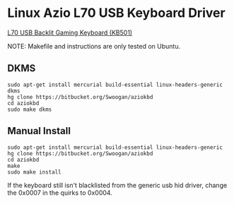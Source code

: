 # Linux Azio L70 USB Keyboard Driver #

[L70 USB Backlit Gaming Keyboard (KB501)](http://www.aziocorp.com/en/keyboards/23-l70-usb-backlit-gaming-keyboard-kb501-0676151010719.html)

NOTE: Makefile and instructions are only tested on Ubuntu.

## DKMS ##

    sudo apt-get install mercurial build-essential linux-headers-generic dkms
    hg clone https://bitbucket.org/Swoogan/aziokbd
    cd aziokbd
    sudo make dkms

## Manual Install ##

    sudo apt-get install mercurial build-essential linux-headers-generic
    hg clone https://bitbucket.org/Swoogan/aziokbd
    cd aziokbd
    make
    sudo make install

If the keyboard still isn't blacklisted from the generic usb hid driver, change the 0x0007 in the quirks to 0x0004.

